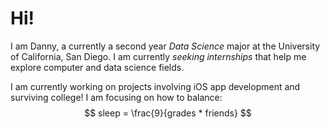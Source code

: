 # Hi! 

I am Danny, a currently a second year *Data Science* major at the University of California, San Diego. I am currently *seeking internships* that help me explore computer and data science fields.

I am currently working on projects involving iOS app development and surviving college!
I am focusing on how to balance:
$$
sleep = \frac{9}{grades * friends}
$$

<!--
**dquangucsd/dquangucsd** is a ✨ _special_ ✨ repository because its `README.md` (this file) appears on your GitHub profile.

Here are some ideas to get you started:

- 🔭 I’m currently working on ...
- 🌱 I’m currently learning ...
- 👯 I’m looking to collaborate on ...
- 🤔 I’m looking for help with ...
- 💬 Ask me about ...
- 📫 How to reach me: ...
- 😄 Pronouns: ...
- ⚡ Fun fact: ...
-->

